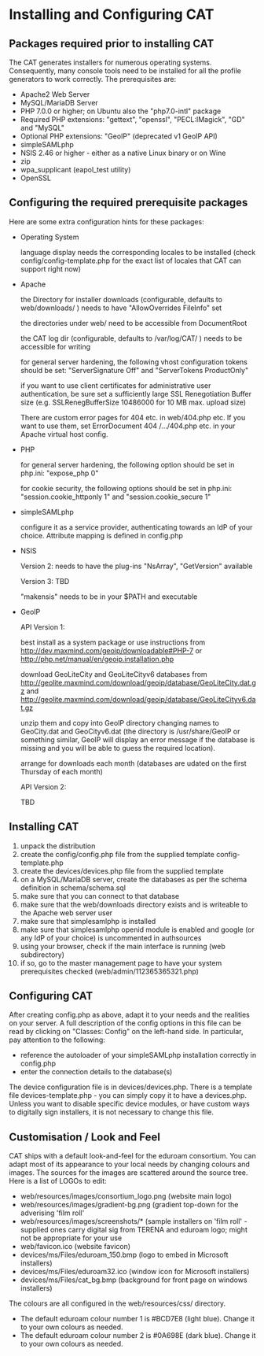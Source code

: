 Installing and Configuring CAT
==============================

Packages required prior to installing CAT
-----------------------------------------
The CAT generates installers for numerous operating systems. Consequently, many console tools need to be installed for all the profile generators to work correctly. The prerequisites are:

* Apache2 Web Server
* MySQL/MariaDB Server
* PHP 7.0.0 or higher; on Ubuntu also the "php7.0-intl" package
* Required PHP extensions: "gettext", "openssl", "PECL:IMagick", "GD" and "MySQL"
* Optional PHP extensions: "GeoIP" (deprecated v1 GeoIP API)
* simpleSAMLphp
* NSIS 2.46 or higher - either as a native Linux binary or on Wine
* zip
* wpa_supplicant (eapol_test utility)
* OpenSSL

Configuring the required prerequisite packages
----------------------------------------------
Here are some extra configuration hints for these packages:

* Operating System

	language display needs the corresponding locales to be installed (check config/config-template.php for the exact list of locales that CAT can support right now)
* Apache

	the Directory for installer downloads (configurable, defaults to web/downloads/ ) needs to have "AllowOverrides FileInfo" set

	the directories under web/ need to be accessible from DocumentRoot
	
	the CAT log dir (configurable, defaults to /var/log/CAT/ ) needs to be accessible for writing
	
	for general server hardening, the following vhost configuration tokens should be set: "ServerSignature Off" and "ServerTokens ProductOnly"
	
	if you want to use client certificates for administrative user authentication, be sure set a sufficiently large SSL Renegotiation Buffer size (e.g. SSLRenegBufferSize 10486000 for 10 MB max. upload size)
	
	There are custom error pages for 404 etc. in web/404.php etc. If you want to use them, set ErrorDocument 404 /.../404.php etc. in your Apache virtual host config.
* PHP

	for general server hardening, the following option should be set in php.ini: "expose_php 0"

	for cookie security, the following options should be set in php.ini: "session.cookie_httponly 1" and "session.cookie_secure 1"
* simpleSAMLphp

	configure it as a service provider, authenticating towards an IdP of your choice. Attribute mapping is defined in config.php
* NSIS

	Version 2: needs to have the plug-ins "NsArray", "GetVersion" available

	Version 3: TBD
	
	"makensis" needs to be in your $PATH and executable
* GeoIP

	API Version 1:

	best install as a system package or use instructions from http://dev.maxmind.com/geoip/downloadable#PHP-7 or http://php.net/manual/en/geoip.installation.php
	
	download GeoLiteCity and GeoLiteCityv6 databases from http://geolite.maxmind.com/download/geoip/database/GeoLiteCity.dat.gz and http://geolite.maxmind.com/download/geoip/database/GeoLiteCityv6.dat.gz
	
	unzip them and copy into GeoIP directory changing names to GeoCity.dat and GeoCityv6.dat (the directory is /usr/share/GeoIP or something similar, GeoIP will display an error message if the database is missing and you will be able to guess the required location).
	
	arrange for downloads each month (databases are udated on the first Thursday of each month)
	
	API Version 2:
	
	TBD

Installing CAT
--------------
1.  unpack the distribution
2.  create the config/config.php file from the supplied template config-template.php
3.  create the devices/devices.php file from the supplied template
4.  on a MySQL/MariaDB server, create the databases as per the schema definition in schema/schema.sql
5.  make sure that you can connect to that database
6.  make sure that the web/downloads directory exists and is writeable to the Apache web server user
7.  make sure that simplesamlphp is installed
8.  make sure that simplesamlphp openid module is enabled and google (or any IdP of your choice) is uncommented in authsources
9.  using your browser, check if the main interface is running (web subdirectory)
10. if so, go to the master management page to have your system prerequisites checked (web/admin/112365365321.php)

Configuring CAT
---------------
After creating config.php as above, adapt it to your needs and the realities on your server. A full description of the config options in this file can be read by clicking on "Classes: Config" on the left-hand side. In particular, pay attention to the following:

* reference the autoloader of your simpleSAMLphp installation correctly in config.php
* enter the connection details to the database(s)

The device configuration file is in devices/devices.php. There is a template file devices-template.php - you can simply copy it to have a devices.php. Unless you want to disable specific device modules, or have custom ways to digitally sign installers, it is not necessary to change this file.

Customisation / Look and Feel
-----------------------------
CAT ships with a default look-and-feel for the eduroam consortium. You can adapt most of its appearance to your local needs by changing colours and images. The sources for the images are scattered around the source tree. Here is a list of LOGOs to edit:

* web/resources/images/consortium_logo.png (website main logo)
* web/resources/images/gradient-bg.png (gradient top-down for the adverising 'film roll'
* web/resources/images/screenshots/* (sample installers on 'film roll' - supplied ones carry digital sig from TERENA and eduroam logo; might not be appropriate for your use
* web/favicon.ico (website favicon)
* devices/ms/Files/eduroam_150.bmp (logo to embed in Microsoft installers)
* devices/ms/Files/eduroam32.ico (window icon for Microsoft installers)
* devices/ms/Files/cat_bg.bmp (background for front page on windows installers)

The colours are all configured in the web/resources/css/ directory.

* The default eduroam colour number 1 is #BCD7E8 (light blue). Change it to your own colours as needed.
* The default eduroam colour number 2 is #0A698E (dark blue). Change it to your own colours as needed.

